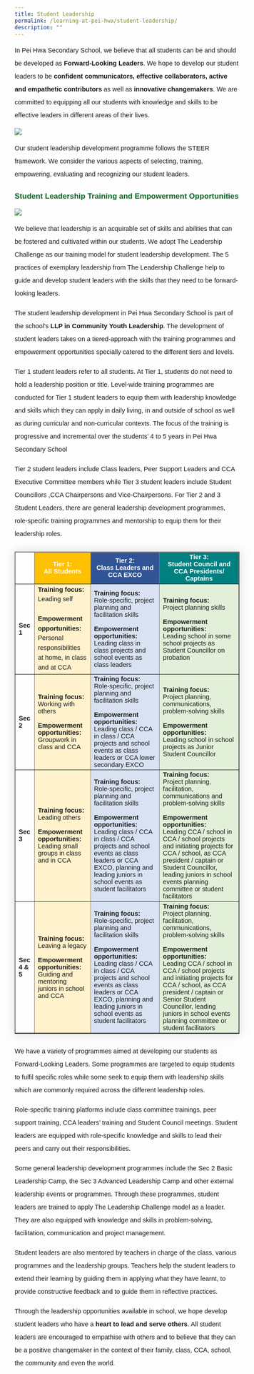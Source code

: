 ```yaml
---
title: Student Leadership
permalink: /learning-at-pei-hwa/student-leadership/
description: ""
---
```

<p style="font-size:14.5px; line-height:2; font-family:sans-serif">In Pei Hwa Secondary School, we believe that all students can be and should be developed as <strong style="font-size:14.5px; line-height:2; font-family:sans-serif">Forward-Looking Leaders</strong>. We hope to develop our student leaders to be <strong style="font-size:14.5px; line-height:2; font-family:sans-serif">confident communicators, effective collaborators, active and empathetic contributors</strong> as well as <strong style="font-size:14.5px; line-height:2; font-family:sans-serif">innovative changemakers</strong>. We are committed to equipping all our students with knowledge and skills to be effective leaders in different areas of their lives. 
</p>

<img src="https://raw.githubusercontent.com/isomerpages/moe-peihwasec/staging/images/Learning%20%40%20Pei%20Hwa/Student%20Leadership/studentleadership01.png">

<p style="font-size:14.5px; line-height:2;margin-top:15px; font-family:sans-serif">Our student leadership development programme follows the STEER framework. We consider the various aspects of selecting, training, empowering, evaluating and recognizing our student leaders. </p>

<p style="margin-top:25px;font-size:17px;color:#0B6623;"><strong style="font-family:sans-serif;color:#0B6623;">Student Leadership Training and Empowerment Opportunities</strong></p>
	
<img src="https://raw.githubusercontent.com/isomerpages/moe-peihwasec/staging/images/Learning%20%40%20Pei%20Hwa/Student%20Leadership/studentleadership02.png">
	
<p style="font-size:14.5px; line-height:2;margin-top:15px; font-family:sans-serif">We believe that leadership is an acquirable set of skills and abilities that can be fostered and cultivated within our students. We adopt The Leadership Challenge as our training model for student leadership development. The 5 practices of exemplary leadership from The Leadership Challenge help to guide and develop student leaders with the skills that they need to be forward-looking leaders.</p>

<p style="font-size:14.5px; line-height:2;margin-top:15px; font-family:sans-serif">The student leadership development in Pei Hwa Secondary School is part of the school’s <a href="https://www.peihwasec.moe.edu.sg/school-distinctive-programme/learning-for-life-programme-community-youth-leadership-llp-cyl/" style="font-size:14.5px; line-height:1.5;font-family:sans-serif;font-weight:bold;text-decoration: none;">LLP in Community Youth Leadership</a>. The development of student leaders takes on a tiered-approach with the training programmes and empowerment opportunities specially catered to the different tiers and levels. </p>

<p style="font-size:14.5px; line-height:2;margin-top:15px; font-family:sans-serif">Tier 1 student leaders refer to all students. At Tier 1, students do not need to hold a leadership position or title. Level-wide training programmes are conducted for Tier 1 student leaders to equip them with leadership knowledge and skills which they can apply in daily living, in and outside of school as well as during curricular and non-curricular contexts. The focus of the training is progressive and incremental over the students’ 4 to 5 years in Pei Hwa Secondary School</p>

<p style="font-size:14.5px; line-height:2;margin-top:15px; font-family:sans-serif">Tier 2 student leaders include Class leaders, Peer Support Leaders and CCA Executive Committee members while Tier 3 student leaders include Student Councillors ,CCA Chairpersons and Vice-Chairpersons. For Tier 2 and 3 Student Leaders, there are general leadership development programmes, role-specific training programmes and mentorship to equip them for their leadership roles.</p>


<table border="1" style="border-collapse: collapse;margin: 25px 0;font-size:14.5px;font-family: sans-serif;box-shadow: 0 0 20px rgba(0, 0, 0, 0.15);">
		<thead style="font-weight: bold; font-size: 14.5px;">
			<tr>
				<td style="text-align:left;color:white;font-family:sans-serif;"></td>
				<td style="text-align:center;color:white;font-family:sans-serif;background-color:#ffc000;">Tier 1: <br>All Students</td>
				<td style="text-align:center;color:white;font-family:sans-serif;background-color: #305496">Tier 2: <br>Class Leaders and CCA EXCO
</td>
				<td style="text-align:center;color:white;font-family:sans-serif;background-color:#008080;">Tier 3: <br>Student Council and CCA Presidents/ Captains
</td>
			</tr>
</thead>
	
<tbody>
<tr>
			<td><strong style="font-family:sans-serif;">Sec 1</strong></td>
			<td style="font-family:sans-serif;margin-bottom:5px;background-color:#fff2cc;font-size:14.5px; line-height:1.5;"><strong style="font-family:sans-serif;font-size:14.5px;">Training focus:</strong><br>Leading self<br><br><strong style="font-family:sans-serif;font-size:14.5px;">Empowerment opportunities:
</strong><br>Personal responsibilities at home, in class and at CCA</td>
		<td style="font-family:sans-serif;margin-bottom:5px;background-color:#d8e2f3"><strong style="font-family:sans-serif;font-size:14.5px;">Training focus:</strong><br>Role-specific, project planning and facilitation skills
<br><br><strong style="font-family:sans-serif;font-size:14.5px;">Empowerment opportunities:
</strong><br>Leading class in class projects and school events as class leaders</td>
		<td style="font-family:sans-serif;margin-bottom:5px;background-color:#e2efd9"><strong style="font-family:sans-serif;font-size:14.5px;">Training focus:</strong><br>Project planning skills
<br><br><strong style="font-family:sans-serif;font-size:14.5px;">Empowerment opportunities:
</strong><br>Leading school
in some school projects as Student Councillor on probation
</td>
</tr>
			
<tr>
			<td><strong style="font-family:sans-serif;">Sec 2</strong></td>
			<td style="font-family:sans-serif;margin-bottom:5px;background-color:#fff2cc;"><strong style="font-family:sans-serif;font-size:14.5px;">Training focus:</strong><br>Working with others<br><br><strong style="font-family:sans-serif;font-size:14.5px;">Empowerment opportunities:
</strong><br>Groupwork in class and CCA</td>
		<td style="font-family:sans-serif;margin-bottom:5px;background-color:#d8e2f3"><strong style="font-family:sans-serif;font-size:14.5px;">Training focus:</strong><br>Role-specific, project planning and facilitation skills<br><br><strong style="font-family:sans-serif;font-size:14.5px;">Empowerment opportunities:
</strong><br>Leading class / CCA in class / CCA projects and school events as class leaders or CCA lower secondary EXCO
</td>
		<td style="font-family:sans-serif;margin-bottom:5px;background-color:#e2efd9"><strong style="font-family:sans-serif;font-size:14.5px;">Training focus:</strong><br>Project planning, communications, problem-solving skills<br><br><strong style="font-family:sans-serif;font-size:14.5px;">Empowerment opportunities:
</strong><br>Leading school in school projects as Junior Student Councillor
</td>
</tr>
			
<tr>
			<td><strong style="font-family:sans-serif;">Sec 3</strong></td>
			<td style="font-family:sans-serif;margin-bottom:5px;background-color:#fff2cc;"><strong style="font-family:sans-serif;font-size:14.5px;">Training focus:</strong><br>Leading others<br><br><strong style="font-family:sans-serif;font-size:14.5px;">Empowerment opportunities:
</strong><br>Leading small groups in class and in CCA</td>
		<td style="font-family:sans-serif;margin-bottom:5px;background-color:#d8e2f3"><strong style="font-family:sans-serif;font-size:14.5px;">Training focus:</strong><br>Role-specific, project planning and facilitation skills
<br><br><strong style="font-family:sans-serif;font-size:14.5px;">Empowerment opportunities:
</strong><br>Leading class / CCA 
in class / CCA projects and school events as class leaders or CCA EXCO, planning and leading juniors in school events as student facilitators
</td>
		<td style="font-family:sans-serif;margin-bottom:5px;background-color:#e2efd9"><strong style="font-family:sans-serif;font-size:14.5px;">Training focus:</strong><br>Project planning, facilitation, communications and problem-solving skills<br><br><strong style="font-family:sans-serif;font-size:14.5px;">Empowerment opportunities:
</strong><br>Leading CCA / school
in CCA / school projects and initiating projects for CCA / school, as CCA president / captain or Student Councillor, leading juniors in school events planning committee or student facilitators
</td>
</tr>
						
<tr>
			<td><strong style="font-family:sans-serif;">Sec 4 &amp; 5</strong></td>
			<td style="font-family:sans-serif;margin-bottom:5px;background-color:#fff2cc;"><strong style="font-family:sans-serif;font-size:14.5px;">Training focus:</strong><br>Leaving a legacy<br><br><strong style="font-family:sans-serif;font-size:14.5px;">Empowerment opportunities:
</strong><br>Guiding and mentoring juniors in school and CCA</td>
		<td style="font-family:sans-serif;margin-bottom:5px;background-color:#d8e2f3"><strong style="font-family:sans-serif;font-size:14.5px;">Training focus:</strong><br>Role-specific, project planning and facilitation skills<br><br><strong style="font-family:sans-serif;font-size:14.5px;">Empowerment opportunities:
</strong><br>Leading class / CCA 
in class / CCA projects and school events as class leaders or CCA EXCO, planning and leading juniors in school events as student facilitators
</td>
		<td style="font-family:sans-serif;margin-bottom:5px;background-color:#e2efd9"><strong style="font-family:sans-serif;font-size:14.5px;">Training focus:</strong><br>Project planning, facilitation, communications, problem-solving skills<br><br><strong style="font-family:sans-serif;font-size:14.5px;">Empowerment opportunities:
</strong><br>Leading CCA / school in CCA / school projects and initiating projects for CCA / school, as CCA president / captain or Senior Student Councillor, leading juniors in school events planning committee or student facilitators</td>
</tr>
	
</tbody>
</table>

<p style="font-size:14.5px; line-height:2;margin-top:15px; font-family:sans-serif">We have a variety of programmes aimed at developing our students as Forward-Looking Leaders. Some programmes are targeted to equip students to fulfil specific roles while some seek to equip them with leadership skills which are commonly required across the different leadership roles. 
</p>

<p style="font-size:14.5px; line-height:2;margin-top:15px; font-family:sans-serif">Role-specific training platforms include class committee trainings, peer support training, CCA leaders’ training and Student Council meetings. Student leaders are equipped with role-specific knowledge and skills to lead their peers and carry out their responsibilities.</p>

<p style="font-size:14.5px; line-height:2;margin-top:15px; font-family:sans-serif">Some general leadership development programmes include the Sec 2 Basic Leadership Camp, the Sec 3 Advanced Leadership Camp and other external leadership events or programmes. Through these programmes, student leaders are trained to apply The Leadership Challenge model as a leader. They are also equipped with knowledge and skills in problem-solving, facilitation, communication and project management.</p>

<p style="font-size:14.5px; line-height:2;margin-top:15px; font-family:sans-serif">Student leaders are also mentored by teachers in charge of the class, various programmes and the leadership groups. Teachers help the student leaders to extend their learning by guiding them in applying what they have learnt, to provide constructive feedback and to guide them in reflective practices. </p>

<p style="font-size:14.5px; line-height:2;margin-top:15px; font-family:sans-serif">
Through the leadership opportunities available in school, we hope develop student leaders who have a <strong style="font-size:14.5px; line-height:2; font-family:sans-serif">heart to lead and serve others</strong>. All student leaders are encouraged to empathise with others and to believe that they can be a positive changemaker in the context of  their family, class, CCA, school, the community and even the world.
</p>